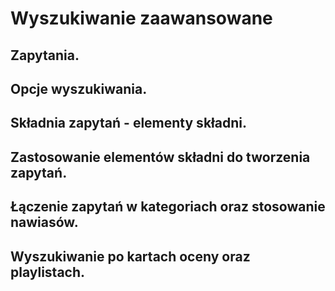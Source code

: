 # Wyszukiwanie zaawansowane

## Zapytania.

## Opcje wyszukiwania.

## Składnia zapytań - elementy składni.

## Zastosowanie elementów składni do tworzenia zapytań.

## Łączenie zapytań w kategoriach oraz stosowanie nawiasów.

## Wyszukiwanie po kartach oceny oraz playlistach.

##
